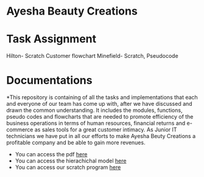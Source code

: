 # Ayesha Beauty Creations

# Task Assignment
Hilton- Scratch Customer flowchart
Minefield- Scratch, Pseudocode
# Documentations
*This repository is containing of all the tasks and implementations 
that each and everyone of our team has come up with, after we have
discussed and drawn the common understanding. It includes the
modules, functions, pseudo codes and flowcharts that are needed
to promote efficiency of the business operations in terms of 
human resources, financial returns and e-commerce as sales tools for 
a great customer intimacy. As Junior IT technicians we have put in all our efforts 
to make Ayesha Beuty Creations a profitable company and be able to gain more revenues. 

* You can access the pdf [here](https://github.com/rhapsodic-numrod/ICG-Ayesha-Beauty-Creations/blob/main/Introduction%20to%20Computing%20(ITC511S)%20-%20Project%20Group%20Structure%202021%20v2%20(1).pdf)
* You can access the hierachichal model [here](https://drive.google.com/file/d/1mSj0e8ojQlHzL0ttZCpThC7kdAcC7zdE/view?usp=sharing)
* You can access our scratch program [here](https://scratch.mit.edu/projects/533739296)
